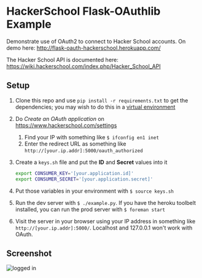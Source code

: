 # HackerSchool Flask-OAuthlib Example

Demonstrate use of OAuth2 to connect to Hacker School accounts. On demo here: http://flask-oauth-hackerschool.herokuapp.com/

The Hacker School API is documented here: https://wiki.hackerschool.com/index.php/Hacker_School_API

## Setup

1. Clone this repo and use `pip install -r requirements.txt` to get the dependencies; you may wish to do this in a [virtual environment](https://docs.python.org/dev/library/venv.html)
1. Do *Create an OAuth application* on https://www.hackerschool.com/settings
   1. Find your IP with something like `$ ifconfig en1 inet`
   2. Enter the redirect URL as something like `http://[your.ip.addr]:5000/oauth_authorized`
2. Create a `keys.sh` file and put the **ID** and **Secret** values into it
   ```bash
   export CONSUMER_KEY='[your.application.id]'
   export CONSUMER_SECRET='[your.application.secret]'
   ```

3. Put those variables in your environment with `$ source keys.sh`
4. Run the dev server with `$ ./example.py`. If you have the heroku toolbelt installed, you can run the prod server with `$ foreman start`
5. Visit the server in your browser using your IP address in something like `http://[your.ip.addr]:5000/`. Localhost and 127.0.0.1 won't work with OAuth.

## Screenshot

![logged in](https://raw.github.com/plredmond/flask-oauth-hackerschool-py/master/images/loggedin.png)
